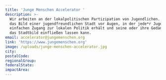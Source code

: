 ```yaml
---
title: 'Junge Menschen Accelerator '
description: >-
  Wir arbeiten an der lokalpolitischen Partizipation von Jugendlichen. Wir haben
  das Bild einer jugendfreundlichen Stadt vor Augen, in der jede*r Jugendliche
  einfachen Zugang zur lokalen Politik erhält und seine oder ihre Gedanken in
  das Stadtbild einfließen lassen kann.
email: accelerator@jungemenschen.org
link: 'https://www.jungemenschen.org'
image: /uploads/junge-menschen-accelerator.jpg
city:
postalCode:
regionalGroup:
federalState:
impactArea:
---
```



